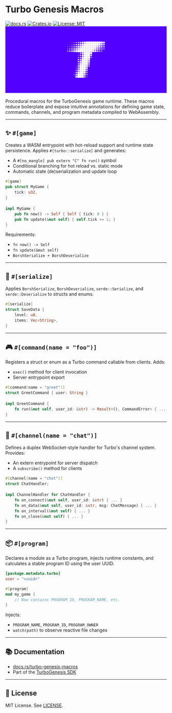 # Turbo Genesis Macros

[![docs.rs](https://docs.rs/turbo-genesis-macros/badge.svg)](https://docs.rs/turbo-genesis-macros)
[![Crates.io](https://img.shields.io/crates/v/turbo-genesis-macros.svg)](https://crates.io/crates/turbo-genesis-macros)
[![License: MIT](https://img.shields.io/badge/license-MIT-blue.svg)](LICENSE)
![Turbo logo banner](./banner.png)

Procedural macros for the TurboGenesis game runtime. These macros reduce boilerplate and expose intuitive annotations for defining game state, commands, channels, and program metadata compiled to WebAssembly.

---

## ✨ `#[game]`

Creates a WASM entrypoint with hot-reload support and runtime state persistence. Applies `#[turbo::serialize]` and generates:

- A `#[no_mangle] pub extern "C" fn run()` symbol
- Conditional branching for hot reload vs. static mode
- Automatic state (de)serialization and update loop

```rust
#[game]
pub struct MyGame {
    tick: u32,
}

impl MyGame {
    pub fn new() -> Self { Self { tick: 0 } }
    pub fn update(&mut self) { self.tick += 1; }
}
```

Requirements:

- `fn new() -> Self`
- `fn update(&mut self)`
- `BorshSerialize + BorshDeserialize`

---

## 🧬 `#[serialize]`

Applies `BorshSerialize`, `BorshDeserialize`, `serde::Serialize`, and `serde::Deserialize` to structs and enums.

```rust
#[serialize]
struct SaveData {
    level: u8,
    items: Vec<String>,
}
```

---

## 🎮 `#[command(name = "foo")]`

Registers a struct or enum as a Turbo command callable from clients. Adds:

- `exec()` method for client invocation
- Server entrypoint export

```rust
#[command(name = "greet")]
struct GreetCommand { user: String }

impl GreetCommand {
    fn run(&mut self, user_id: &str) -> Result<(), CommandError> { ... }
}
```

---

## 📡 `#[channel(name = "chat")]`

Defines a duplex WebSocket-style handler for Turbo's channel system. Provides:

- An extern entrypoint for server dispatch
- A `subscribe()` method for clients

```rust
#[channel(name = "chat")]
struct ChatHandler;

impl ChannelHandler for ChatHandler {
    fn on_connect(&mut self, user_id: &str) { ... }
    fn on_data(&mut self, user_id: &str, msg: ChatMessage) { ... }
    fn on_interval(&mut self) { ... }
    fn on_close(&mut self) { ... }
}
```

---

## 📦 `#[program]`

Declares a module as a Turbo program, injects runtime constants, and calculates a stable program ID using the user UUID.

```toml
[package.metadata.turbo]
user = "<uuid>"
```

```rust
#[program]
mod my_game {
    // Now contains PROGRAM_ID, PROGRAM_NAME, etc.
}
```

Injects:

- `PROGRAM_NAME`, `PROGRAM_ID`, `PROGRAM_OWNER`
- `watch(path)` to observe reactive file changes

---

## 📚 Documentation

- [docs.rs/turbo-genesis-macros](https://docs.rs/turbo-genesis-macros)
- Part of the [TurboGenesis SDK](https://github.com/super-turbo-society/turbo-genesis-sdk)

---

## 📜 License

MIT License. See [LICENSE](LICENSE.md).
